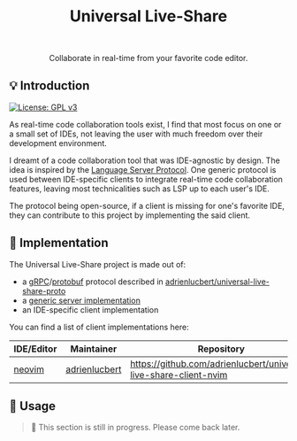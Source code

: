 <h1 align="center">Universal Live-Share</h1> <br>

<p align="center">
  Collaborate in real-time from your favorite code editor.
</p>

## 💡 Introduction

[![License: GPL v3](https://img.shields.io/badge/License-GPL%20v3-blue.svg)](http://www.gnu.org/licenses/gpl-3.0)

As real-time code collaboration tools exist, I find that most focus on one or a
small set of IDEs, not leaving the user with much freedom over their development
environment.

I dreamt of a code collaboration tool that was IDE-agnostic by design. The idea
is inspired by the [Language Server Protocol](https://langserver.org/). One
generic protocol is used between IDE-specific clients to integrate real-time code
collaboration features, leaving most technicalities such as LSP up to each user's
IDE.

The protocol being open-source, if a client is missing for one's favorite IDE,
they can contribute to this project by implementing the said client.

## 📝 Implementation

The Universal Live-Share project is made out of:
- a [gRPC](https://grpc.io/docs/what-is-grpc/introduction/)/[protobuf](https://protobuf.dev/)
protocol described in [adrienlucbert/universal-live-share-proto](https://github.com/adrienlucbert/universal-live-share-proto)
- a [generic server implementation](https://github.com/adrienlucbert/universal-live-share-server)
- an IDE-specific client implementation

You can find a list of client implementations here:

| IDE/Editor | Maintainer | Repository |
|------------|------------|------------|
| [neovim](https://neovim.io/) | [adrienlucbert](https://github.com/adrienlucbert) | https://github.com/adrienlucbert/universal-live-share-client-nvim |

## 🔨 Usage

> 🚧 This section is still in progress. Please come back later.